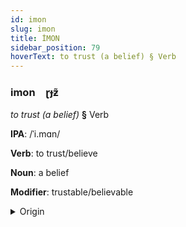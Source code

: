 ```yaml
---
id: imon
slug: imon
title: İMON
sidebar_position: 79
hoverText: to trust (a belief) § Verb
---
```


### imon&emsp;<span kind="abugida">ɽɟƶ̃</span>

*to trust (a belief)* **§** Verb

**IPA**: /ˈi.mɑn/

**Verb**: to trust/believe

**Noun**: a belief

**Modifier**: trustable/believable

<details>
    <summary>Origin</summary>
    Arabic إيمان ʾīmān /ʔiː.maːn/<br/>
    <em>Afroasiatic Language Family</em>
</details>